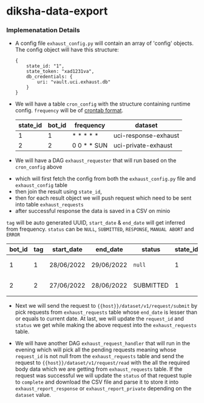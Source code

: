 # diksha-data-export

### Implemenatation Details

* A config file `exhaust_config.py` will contain an array of 'config' objects. The config object will have this structure:

    ```
    {
        state_id: "1",
        state_token: "xad1231va",
        db_credentials: {
            uri: "vault.uci.exhaust.db"
        }
    }
    ```

* We will have a table `cron_config` with the structure containing runtime config. `frequency` will be of [crontab format](https://crontab.guru/).

    | state_id | bot_id | frequency | dataset |
    |--------- | ------ | -------- | ------- |
    | 1 | 1 | * * * * * | uci-response-exhaust |
    | 2 | 2 | 0 0 * * SUN| uci-private-exhaust |


* We will have a DAG `exhaust_requester` that will run based on the `cron_config` above
- which will first fetch the config from both the `exhaust_config.py` file and `exhaust_config` table 
- then join the result using `state_id`, 
- then for each result object we will push request which need to be sent into table `exhaust_requests`
- after successful response the data is saved in a CSV on minio

`tag` will be auto generated UUID, `start_date` & `end_date` will get inferred from frequency.
`status` can be `NULL`, `SUBMITTED`, `RESPONSE`, `MANUAL ABORT` and `ERROR`

| bot_id | tag | start_date | end_date | status | state_id | dataset | request_id | csv |
| ------ | --- | ---------- | -------- | ------ | -------- | ------- | ---------- | --- |
| 1 | 1 | 28/06/2022 | 29/06/2022 | `null` | 1 | `uci-response-exhaust` | null | null |
| 2 | 2 | 27/06/2022 | 28/06/2022 | SUBMITTED | 1 | `uci-private-exhaust` | x12esa1Asad | http://cdn.samagra.io/x.csv |

* Next we will send the request to `{{host}}/dataset/v1/request/submit` by pick requests from `exhaust_requests` table whose `end_date` is lesser than or equals to current date. At last, we will update the `request_id` and `status` we get while making the above request into the `exhaust_requests` table.

* We will have another DAG `exhaust_request_handler` that will run in the evening which will pick all the pending requests meaning whose `request_id` is not null from the `exhaust_requests` table and send the request to `{{host}}/dataset/v1/request/read` with the all the required body data which we are getting from `exhaust_requests` table. If the request was successful we will update the `status` of that request tuple to `complete` and download the CSV file and parse it to store it into `exhaust_report_response` or `exhaust_report_private` depending on the `dataset` value.
